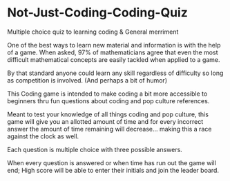 # Not-Just-Coding-Coding-Quiz
Multiple choice quiz to learning coding & General merriment

One of the best ways to learn new material and information is with the help of a game.
When asked, 97% of mathematicians agree that even the most difficult mathematical concepts are easily tackled when applied to a game.

By that standard anyone could learn any skill regardless of difficulty so long as competition is involved. (And perhaps a bit of humor)

This Coding game is intended to make coding a bit more accessible to beginners thru fun questions about coding and pop culture references.

Meant to test your knowledge of all things coding and pop culture, this game will give you an allotted amount of time and for every incorrect answer the amount of time remaining will decrease... making this a race against the clock as well.

Each question is multiple choice with three possible answers.

When every question is answered or when time has run out the game will end; High score will be able to enter their initials and join the leader board.
